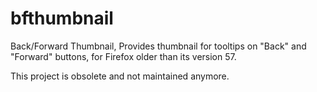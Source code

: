 # bfthumbnail
Back/Forward Thumbnail, Provides thumbnail for tooltips on "Back" and "Forward" buttons, for Firefox older than its version 57.

This project is obsolete and not maintained anymore.
